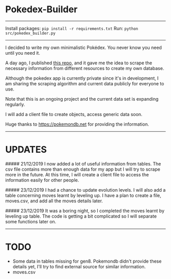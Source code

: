 # Pokedex-Builder

---

Install packages: ```pip install -r requirements.txt```
Run: ```python src/pokedex_builder.py```

---

I decided to write my own minimalistic Pokédex. You never know you need until you need it.

A day ago, I published [this repo](https://github.com/gokhj/get_pokemon_names), and it gave me the idea to scrape the necessary information from different resources to create my own database.

Although the pokedex app is currently private since it's in development, I am sharing the scraping algorithm and current data publicly for everyone to use.

Note that this is an ongoing project and the current data set is expanding regularly.

I will add a client file to create objects, access generic data soon.

Huge thanks to https://pokemondb.net for providing the information.

---

# UPDATES

##### 21/12/2019
I now added a lot of useful information from tables. The csv file contains more than enough data for my app but I will try to scrape more in the future. At this time, I will create a client file to access the information easily for other people.

##### 23/12/2019
I had a chance to update evolution levels. I will also add a table concerning moves learnt by leveling up. I have a plan to create a file, moves.csv, and add all the moves details later.

##### 23/12/2019
It was a boring night, so I completed the moves learnt by leveling up table. The code is getting a bit complicated so I will separate some functions later on.

---

# TODO

- Some data in tables missing for gen8. Pokemondb didn't provide these details yet, I'll try to find external source for similar information.
- moves.csv